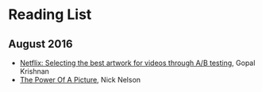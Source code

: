 # Reading List

## August 2016

* [Netflix: Selecting the best artwork for videos through A/B testing](http://techblog.netflix.com/2016/05/selecting-best-artwork-for-videos.html),  Gopal Krishnan
* [The Power Of A Picture](https://media.netflix.com/en/company-blog/the-power-of-a-picture), Nick Nelson
 
